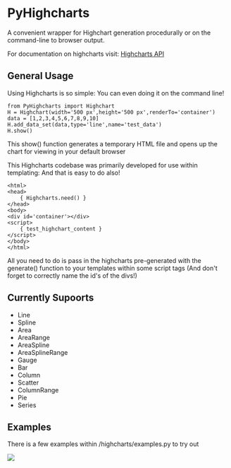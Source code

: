 # PyHighcharts

A convenient wrapper for Highchart generation procedurally or on the command-line to browser output.

For documentation on highcharts visit: <a href="http://api.highcharts.com/highcharts" target="_blank">Highcharts API</a>

## General Usage

Using Highcharts is so simple: You can even doing it on the command line!

<pre><code>from PyHighcharts import Highchart
H = Highchart(width='500 px',height='500 px',renderTo='container')
data = [1,2,3,4,5,6,7,8,9,10]
H.add_data_set(data,type='line',name='test_data')
H.show()</code></pre>

This show() function generates a temporary HTML file and opens up the chart for viewing in your default browser


This Highcharts codebase was primarily developed for use within templating: And that is easy to do also!

	<html>
	<head>
		{ Highcharts.need() }
	</head>
	<body>
	<div id='container'></div>
	<script>
		{ test_highchart_content }
	</script>
	</body>
	</html>

All you need to do is pass in the highcharts pre-generated with the generate() function to your templates within some script tags (And don't forget to correctly name the id's of the divs!)

## Currently Supoorts

- Line
- Spline
- Area
- AreaRange
- AreaSpline
- AreaSplineRange
- Gauge
- Bar
- Column
- Scatter
- ColumnRange
- Pie
- Series

## Examples

There is a few examples within /highcharts/examples.py to try out

<img src="https://github.com/fidyeates/PyHighcharts/blob/master/images/chart.png?raw=true">